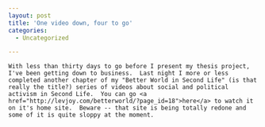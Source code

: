 ```yaml
---
layout: post
title: 'One video down, four to go'
categories:
  - Uncategorized

---
```



    With less than thirty days to go before I present my thesis project, I've been getting down to business.  Last night I more or less completed another chapter of my "Better World in Second Life" (is that really the title?) series of videos about social and political activism in Second Life.  You can go <a href="http://levjoy.com/betterworld/?page_id=18">here</a> to watch it on it's home site.  Beware -- that site is being totally redone and some of it is quite sloppy at the moment.
  
